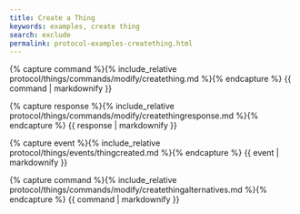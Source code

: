 ```yaml
---
title: Create a Thing
keywords: examples, create thing
search: exclude
permalink: protocol-examples-creatething.html
---
```


{% capture command %}{% include_relative protocol/things/commands/modify/creatething.md %}{% endcapture %}
{{ command | markdownify }}

{% capture response %}{% include_relative protocol/things/commands/modify/createthingresponse.md %}{% endcapture %}
{{ response | markdownify }}

{% capture event %}{% include_relative protocol/things/events/thingcreated.md %}{% endcapture %}
{{ event | markdownify }}

{% capture command %}{% include_relative protocol/things/commands/modify/createthingalternatives.md %}{% endcapture %}
{{ command | markdownify }}
